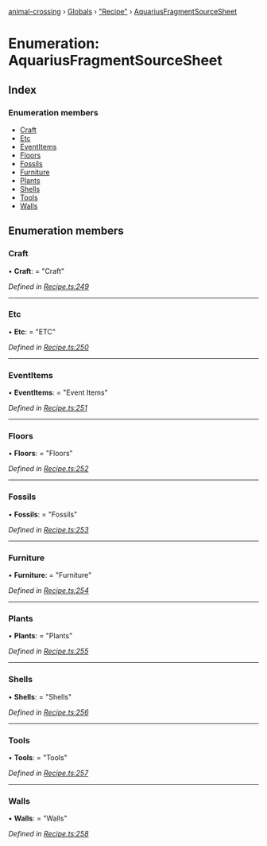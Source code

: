 [animal-crossing](../README.md) › [Globals](../globals.md) › ["Recipe"](../modules/_recipe_.md) › [AquariusFragmentSourceSheet](_recipe_.aquariusfragmentsourcesheet.md)

# Enumeration: AquariusFragmentSourceSheet

## Index

### Enumeration members

* [Craft](_recipe_.aquariusfragmentsourcesheet.md#craft)
* [Etc](_recipe_.aquariusfragmentsourcesheet.md#etc)
* [EventItems](_recipe_.aquariusfragmentsourcesheet.md#eventitems)
* [Floors](_recipe_.aquariusfragmentsourcesheet.md#floors)
* [Fossils](_recipe_.aquariusfragmentsourcesheet.md#fossils)
* [Furniture](_recipe_.aquariusfragmentsourcesheet.md#furniture)
* [Plants](_recipe_.aquariusfragmentsourcesheet.md#plants)
* [Shells](_recipe_.aquariusfragmentsourcesheet.md#shells)
* [Tools](_recipe_.aquariusfragmentsourcesheet.md#tools)
* [Walls](_recipe_.aquariusfragmentsourcesheet.md#walls)

## Enumeration members

###  Craft

• **Craft**: = "Craft"

*Defined in [Recipe.ts:249](https://github.com/Norviah/animal-crossing/blob/ac736df/module/types/Recipe.ts#L249)*

___

###  Etc

• **Etc**: = "ETC"

*Defined in [Recipe.ts:250](https://github.com/Norviah/animal-crossing/blob/ac736df/module/types/Recipe.ts#L250)*

___

###  EventItems

• **EventItems**: = "Event Items"

*Defined in [Recipe.ts:251](https://github.com/Norviah/animal-crossing/blob/ac736df/module/types/Recipe.ts#L251)*

___

###  Floors

• **Floors**: = "Floors"

*Defined in [Recipe.ts:252](https://github.com/Norviah/animal-crossing/blob/ac736df/module/types/Recipe.ts#L252)*

___

###  Fossils

• **Fossils**: = "Fossils"

*Defined in [Recipe.ts:253](https://github.com/Norviah/animal-crossing/blob/ac736df/module/types/Recipe.ts#L253)*

___

###  Furniture

• **Furniture**: = "Furniture"

*Defined in [Recipe.ts:254](https://github.com/Norviah/animal-crossing/blob/ac736df/module/types/Recipe.ts#L254)*

___

###  Plants

• **Plants**: = "Plants"

*Defined in [Recipe.ts:255](https://github.com/Norviah/animal-crossing/blob/ac736df/module/types/Recipe.ts#L255)*

___

###  Shells

• **Shells**: = "Shells"

*Defined in [Recipe.ts:256](https://github.com/Norviah/animal-crossing/blob/ac736df/module/types/Recipe.ts#L256)*

___

###  Tools

• **Tools**: = "Tools"

*Defined in [Recipe.ts:257](https://github.com/Norviah/animal-crossing/blob/ac736df/module/types/Recipe.ts#L257)*

___

###  Walls

• **Walls**: = "Walls"

*Defined in [Recipe.ts:258](https://github.com/Norviah/animal-crossing/blob/ac736df/module/types/Recipe.ts#L258)*
